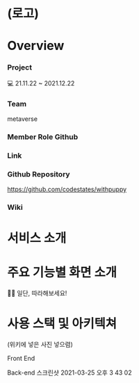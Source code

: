 # (로고)

# Overview
### Project
💻 21.11.22 ~ 2021.12.22

### Team
metaverse

### Member	Role	Github


### Link


### Github Repository
https://github.com/codestates/withpuppy


### Wiki




# 서비스 소개




# 주요 기능별 화면 소개

🙌🏻 일단, 따라해보세요!




# 사용 스택 및 아키텍쳐
(위키에 넣은 사진 넣으렴)


Front End



Back-end
스크린샷 2021-03-25 오후 3 43 02
